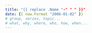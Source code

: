 ```yaml
---
title: "{{ replace .Name "-" " " }}"
date: {{ now.Format "2006-01-02" }}
# group, series, topic...
# what, why, where, who, how, when...
---
```


